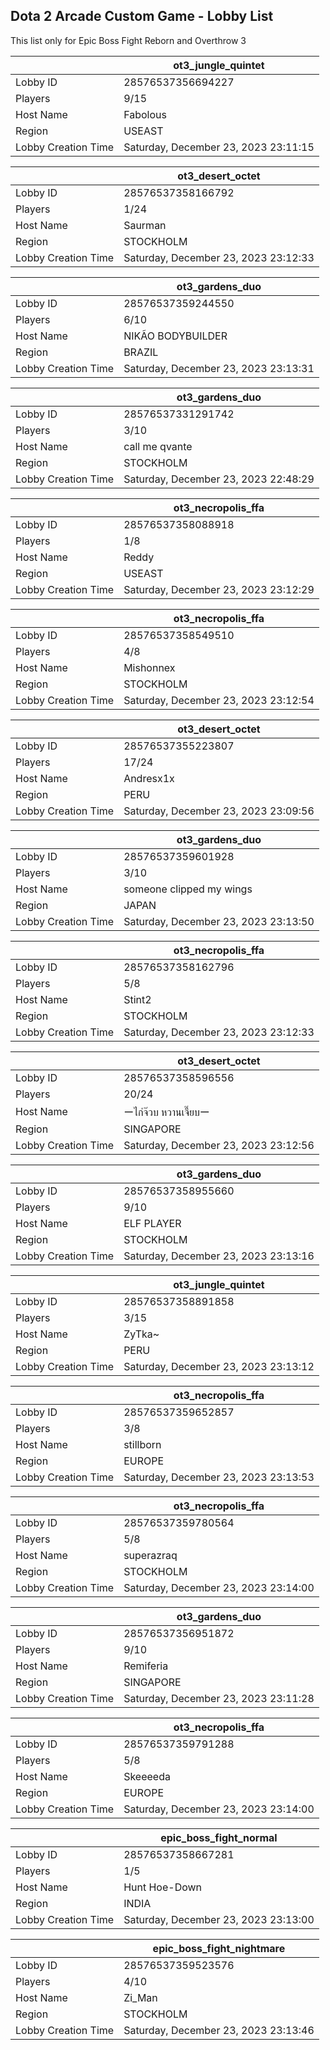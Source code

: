 ## Dota 2 Arcade Custom Game - Lobby List

This list only for Epic Boss Fight Reborn and Overthrow 3

|  | ot3_jungle_quintet |
| ------ | ------ |
| Lobby ID | 28576537356694227 |
| Players | 9/15 |
| Host Name | Fabolous |
| Region | USEAST |
| Lobby Creation Time | Saturday, December 23, 2023 23:11:15 |


|  | ot3_desert_octet |
| ------ | ------ |
| Lobby ID | 28576537358166792 |
| Players | 1/24 |
| Host Name | Saurman |
| Region | STOCKHOLM |
| Lobby Creation Time | Saturday, December 23, 2023 23:12:33 |


|  | ot3_gardens_duo |
| ------ | ------ |
| Lobby ID | 28576537359244550 |
| Players | 6/10 |
| Host Name | NIKÃO BODYBUILDER |
| Region | BRAZIL |
| Lobby Creation Time | Saturday, December 23, 2023 23:13:31 |


|  | ot3_gardens_duo |
| ------ | ------ |
| Lobby ID | 28576537331291742 |
| Players | 3/10 |
| Host Name | call me qvante |
| Region | STOCKHOLM |
| Lobby Creation Time | Saturday, December 23, 2023 22:48:29 |


|  | ot3_necropolis_ffa |
| ------ | ------ |
| Lobby ID | 28576537358088918 |
| Players | 1/8 |
| Host Name | Reddy |
| Region | USEAST |
| Lobby Creation Time | Saturday, December 23, 2023 23:12:29 |


|  | ot3_necropolis_ffa |
| ------ | ------ |
| Lobby ID | 28576537358549510 |
| Players | 4/8 |
| Host Name | Mishonnex |
| Region | STOCKHOLM |
| Lobby Creation Time | Saturday, December 23, 2023 23:12:54 |


|  | ot3_desert_octet |
| ------ | ------ |
| Lobby ID | 28576537355223807 |
| Players | 17/24 |
| Host Name | Andresx1x |
| Region | PERU |
| Lobby Creation Time | Saturday, December 23, 2023 23:09:56 |


|  | ot3_gardens_duo |
| ------ | ------ |
| Lobby ID | 28576537359601928 |
| Players | 3/10 |
| Host Name | someone clipped my wings |
| Region | JAPAN |
| Lobby Creation Time | Saturday, December 23, 2023 23:13:50 |


|  | ot3_necropolis_ffa |
| ------ | ------ |
| Lobby ID | 28576537358162796 |
| Players | 5/8 |
| Host Name | Stint2 |
| Region | STOCKHOLM |
| Lobby Creation Time | Saturday, December 23, 2023 23:12:33 |


|  | ot3_desert_octet |
| ------ | ------ |
| Lobby ID | 28576537358596556 |
| Players | 20/24 |
| Host Name | ーไก่จ๊วบ หวานเจี๊ยบー |
| Region | SINGAPORE |
| Lobby Creation Time | Saturday, December 23, 2023 23:12:56 |


|  | ot3_gardens_duo |
| ------ | ------ |
| Lobby ID | 28576537358955660 |
| Players | 9/10 |
| Host Name | ELF PLAYER |
| Region | STOCKHOLM |
| Lobby Creation Time | Saturday, December 23, 2023 23:13:16 |


|  | ot3_jungle_quintet |
| ------ | ------ |
| Lobby ID | 28576537358891858 |
| Players | 3/15 |
| Host Name | ZyTka~ |
| Region | PERU |
| Lobby Creation Time | Saturday, December 23, 2023 23:13:12 |


|  | ot3_necropolis_ffa |
| ------ | ------ |
| Lobby ID | 28576537359652857 |
| Players | 3/8 |
| Host Name | stillborn |
| Region | EUROPE |
| Lobby Creation Time | Saturday, December 23, 2023 23:13:53 |


|  | ot3_necropolis_ffa |
| ------ | ------ |
| Lobby ID | 28576537359780564 |
| Players | 5/8 |
| Host Name | superazraq |
| Region | STOCKHOLM |
| Lobby Creation Time | Saturday, December 23, 2023 23:14:00 |


|  | ot3_gardens_duo |
| ------ | ------ |
| Lobby ID | 28576537356951872 |
| Players | 9/10 |
| Host Name | Remiferia |
| Region | SINGAPORE |
| Lobby Creation Time | Saturday, December 23, 2023 23:11:28 |


|  | ot3_necropolis_ffa |
| ------ | ------ |
| Lobby ID | 28576537359791288 |
| Players | 5/8 |
| Host Name | Skeeeeda |
| Region | EUROPE |
| Lobby Creation Time | Saturday, December 23, 2023 23:14:00 |


|  | epic_boss_fight_normal |
| ------ | ------ |
| Lobby ID | 28576537358667281 |
| Players | 1/5 |
| Host Name | Hunt Hoe-Down |
| Region | INDIA |
| Lobby Creation Time | Saturday, December 23, 2023 23:13:00 |


|  | epic_boss_fight_nightmare |
| ------ | ------ |
| Lobby ID | 28576537359523576 |
| Players | 4/10 |
| Host Name | Zi_Man |
| Region | STOCKHOLM |
| Lobby Creation Time | Saturday, December 23, 2023 23:13:46 |


